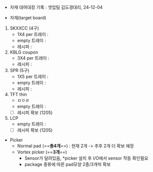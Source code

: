 
- 자재 대여대장 기록 : 셋업팀 김도경대리, 24-12-04

- 자재(target board)
1. SKXXCC (4구)
	- 1X4 per 트레이 :  
	- empty 트레이 : 
	- 레시피 : 
1. KBLG coupon
	- 3X4 per 트레이 : 
	- 레시피 : 
2. SPR (5구)
	- 1X5 per 트레이 : 
	- empty 트레이 : 
	- 레시피 : 
1. TFT thin
	- ㅁㅇㄹ
	- empty 트레이 : 
	- [ ] 레시피 확보 (1205)
2. LCP
	- empty 트레이 : 
	- [ ] 레시피 확보 (1205)

- Picker
	- Normal pad (==**총4개**==) : 현재 2개 -> 추후 2개 더 확보 예정
	- Vortex picker (==**3개**==)
		- Sensor가 달려있음, *picker 설치 후 I/O에서 sensor 작동 확인필요
		- package 종류에 따른 pad모양 2종/3개씩 확보 